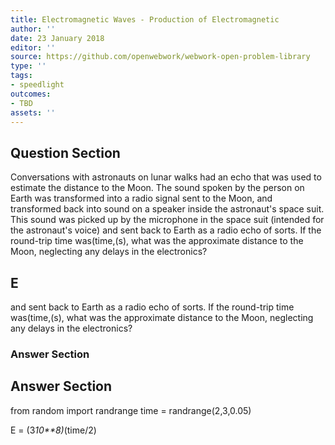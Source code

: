```yaml
---
title: Electromagnetic Waves - Production of Electromagnetic
author: ''
date: 23 January 2018
editor: ''
source: https://github.com/openwebwork/webwork-open-problem-library
type: ''
tags:
- speedlight
outcomes:
- TBD
assets: ''
---
```


## Question Section 

Conversations with astronauts on lunar walks had an echo that was used to estimate the distance to the Moon. The sound spoken by the person on Earth was transformed into a radio signal sent to the Moon, and transformed back into sound on a speaker inside the astronaut's space suit. This sound was picked up by the microphone in the space suit (intended for the astronaut's voice) and sent back to Earth as a radio echo of sorts. If the round-trip time was(time,(s), what was the approximate distance to the Moon, neglecting any delays in the electronics?
## E
and sent back to Earth as a radio echo of sorts. If the round-trip time was(time,(s), what was the approximate distance to the Moon, neglecting any delays in the electronics?
### Answer Section


## Answer Section

from random import randrange
time = randrange(2,3,0.05)

E = (3*10**8)*(time/2)
